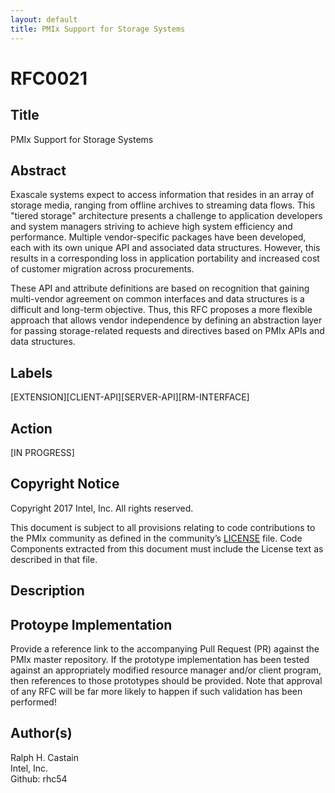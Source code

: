 ```yaml
---
layout: default
title: PMIx Support for Storage Systems
---
```


RFC0021
=======

Title
-----

PMIx Support for Storage Systems

Abstract
--------

Exascale systems expect to access information that resides in an array
of storage media, ranging from offline archives to streaming data flows.
This "tiered storage" architecture presents a challenge to application
developers and system managers striving to achieve high system
efficiency and performance. Multiple vendor-specific packages have been
developed, each with its own unique API and associated data structures.
However, this results in a corresponding loss in application portability
and increased cost of customer migration across procurements.

These API and attribute definitions are based on recognition that
gaining multi-vendor agreement on common interfaces and data structures
is a difficult and long-term objective. Thus, this RFC proposes a more
flexible approach that allows vendor independence by defining an
abstraction layer for passing storage-related requests and directives
based on PMIx APIs and data structures.

Labels
------

\[EXTENSION\]\[CLIENT-API\]\[SERVER-API\]\[RM-INTERFACE\]

Action
------

\[IN PROGRESS\]

Copyright Notice
----------------

Copyright 2017 Intel, Inc. All rights reserved.

This document is subject to all provisions relating to code
contributions to the PMIx community as defined in the community’s
[LICENSE](https://github.com/pmix/RFCs/tree/master/LICENSE) file. Code
Components extracted from this document must include the License text as
described in that file.

Description
-----------

Protoype Implementation
-----------------------

Provide a reference link to the accompanying Pull Request (PR) against
the PMIx master repository. If the prototype implementation has been
tested against an appropriately modified resource manager and/or client
program, then references to those prototypes should be provided. Note
that approval of any RFC will be far more likely to happen if such
validation has been performed!

Author(s)
---------

Ralph H. Castain  
Intel, Inc.  
Github: rhc54

